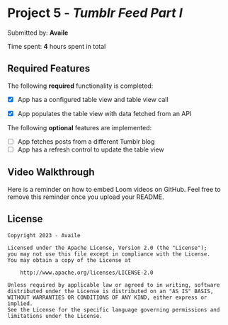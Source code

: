 # Project 5 - *Tumblr Feed Part I*

Submitted by: **Availe**

Time spent: **4** hours spent in total

## Required Features

The following **required** functionality is completed:

- [X] App has a configured table view and table view call
- [X] App populates the table view with data fetched from an API


The following **optional** features are implemented:

- [ ] App fetches posts from a different Tumblr blog
- [ ] App has a refresh control to update the table view

## Video Walkthrough

Here is a reminder on how to embed Loom videos on GitHub. Feel free to remove this reminder once you upload your README. 

## License

    Copyright 2023 - Availe

    Licensed under the Apache License, Version 2.0 (the "License");
    you may not use this file except in compliance with the License.
    You may obtain a copy of the License at

        http://www.apache.org/licenses/LICENSE-2.0

    Unless required by applicable law or agreed to in writing, software
    distributed under the License is distributed on an "AS IS" BASIS,
    WITHOUT WARRANTIES OR CONDITIONS OF ANY KIND, either express or implied.
    See the License for the specific language governing permissions and
    limitations under the License.
